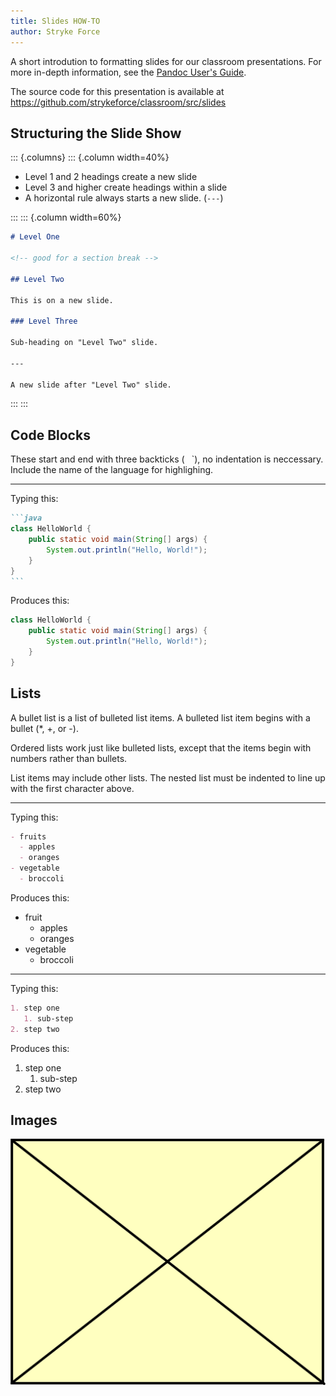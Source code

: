 ```yaml
---
title: Slides HOW-TO
author: Stryke Force
---
```


A short introdution to formatting slides for our classroom presentations. For more in-depth information, see the [Pandoc User's Guide](https://pandoc.org/MANUAL.html).

The source code for this presentation is available at <https://github.com/strykeforce/classroom/src/slides>

## Structuring the Slide Show

::: {.columns}
::: {.column width=40%}

- Level 1 and 2 headings create a new slide
- Level 3 and higher create headings within a slide
- A horizontal rule always starts a new slide. (`---`)

:::
::: {.column width=60%}

```markdown
# Level One

<!-- good for a section break -->

## Level Two

This is on a new slide.

### Level Three

Sub-heading on "Level Two" slide.

---

A new slide after "Level Two" slide.
```

:::
:::

## Code Blocks

These start and end with three backticks (` ` `), no indentation is neccessary. Include the name of the language for highlighing.

---

Typing this:

````markdown
```java
class HelloWorld {
    public static void main(String[] args) {
        System.out.println("Hello, World!");
    }
}
```
````

Produces this:

```java
class HelloWorld {
    public static void main(String[] args) {
        System.out.println("Hello, World!");
    }
}
```

## Lists

A bullet list is a list of bulleted list items. A bulleted list item begins with a bullet (\*, +, or -).

Ordered lists work just like bulleted lists, except that the items begin with numbers rather than bullets.

List items may include other lists. The nested list must be indented to line up with the first character above.

---

Typing this:

```markdown
- fruits
  - apples
  - oranges
- vegetable
  - broccoli
```

Produces this:

- fruit
  - apples
  - oranges
- vegetable
  - broccoli

---

Typing this:

```markdown
1. step one
   1. sub-step
2. step two
```

Produces this:

1. step one
   1. sub-step
2. step two

## Images

![Placeholder Image](img/placeholder.svg)
